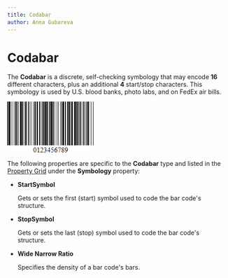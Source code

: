 ```yaml
---
title: Codabar
author: Anna Gubareva
---
```

# Codabar

The **Codabar** is a discrete, self-checking symbology that may encode **16** different characters, plus an additional **4** start/stop characters. This symbology is used by U.S. blood banks, photo labs, and on FedEx air bills.

![](../../../../../images/eurd-win-bar-code-codabar.png)

The following properties are specific to the **Codabar** type and listed in the [Property Grid](../../report-designer-tools/ui-panels/property-grid.md) under the **Symbology** property:

* **StartSymbol**

    Gets or sets the first (start) symbol used to code the bar code's structure.

* **StopSymbol**

    Gets or sets the last (stop) symbol used to code the bar code's structure.

* **Wide Narrow Ratio**

    Specifies the density of a bar code's bars.